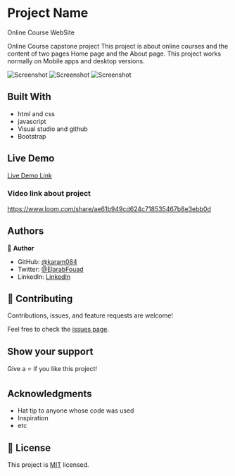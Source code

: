 # Project Name

Online Course WebSite

Online Course capstone project 
This project is about online courses and the content of two pages Home page and the About page. This project works normally on Mobile apps and desktop versions.

![Screenshot](https://user-images.githubusercontent.com/77942746/162586111-2502beea-6ac2-482d-b2a7-c6f402889858.png)
![Screenshot](https://user-images.githubusercontent.com/77942746/162586130-2b3ebc86-8c45-404c-b992-94fbea697430.png)
![Screenshot](https://user-images.githubusercontent.com/77942746/162586147-b9e8269c-6b66-48fb-8b0c-a3f329632494.png)


## Built With
- html and css
- javascript
- Visual studio and github
- Bootstrap

## Live Demo

[Live Demo Link](https://karam084.github.io/online-course/)

### Video link about project

https://www.loom.com/share/ae61b949cd624c718535467b8e3ebb0d

## Authors

👤 **Author**

- GitHub: [@karam084](https://github.com/karam084)
- Twitter: [@ElarabFouad](https://twitter.com/ElarabFouad)
- LinkedIn: [LinkedIn](https://www.linkedin.com/in/karam-fouad-179830214/)

## 🤝 Contributing

Contributions, issues, and feature requests are welcome!

Feel free to check the [issues page](../../issues/).

## Show your support

Give a ⭐️ if you like this project!

## Acknowledgments

- Hat tip to anyone whose code was used
- Inspiration
- etc

## 📝 License

This project is [MIT](./MIT.md) licensed.
